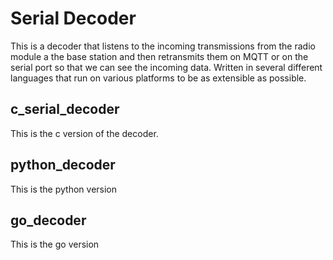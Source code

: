 # Serial Decoder

This is a decoder that listens to the incoming transmissions from the radio module a the base station and then retransmits them on MQTT or on the serial port so that we can see the incoming data. Written in several different languages that run on various platforms to be as extensible as possible.

## c_serial_decoder

This is the c version of the decoder.

## python_decoder

This is the python version

## go_decoder

This is the go version
